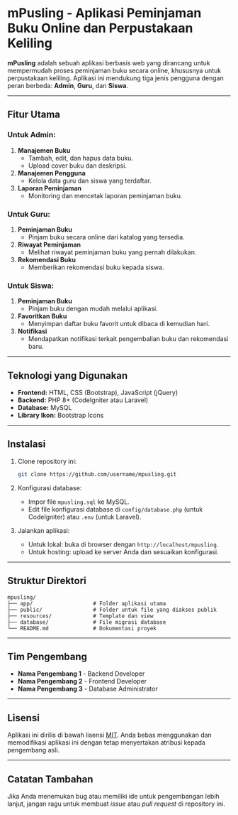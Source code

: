# mPusling - Aplikasi Peminjaman Buku Online dan Perpustakaan Keliling

**mPusling** adalah sebuah aplikasi berbasis web yang dirancang untuk mempermudah proses peminjaman buku secara online, khususnya untuk perpustakaan keliling. Aplikasi ini mendukung tiga jenis pengguna dengan peran berbeda: **Admin**, **Guru**, dan **Siswa**.

---

## Fitur Utama

### Untuk Admin:
1. **Manajemen Buku**
   - Tambah, edit, dan hapus data buku.
   - Upload cover buku dan deskripsi.
2. **Manajemen Pengguna**
   - Kelola data guru dan siswa yang terdaftar.
3. **Laporan Peminjaman**
   - Monitoring dan mencetak laporan peminjaman buku.

### Untuk Guru:
1. **Peminjaman Buku**
   - Pinjam buku secara online dari katalog yang tersedia.
2. **Riwayat Peminjaman**
   - Melihat riwayat peminjaman buku yang pernah dilakukan.
3. **Rekomendasi Buku**
   - Memberikan rekomendasi buku kepada siswa.

### Untuk Siswa:
1. **Peminjaman Buku**
   - Pinjam buku dengan mudah melalui aplikasi.
2. **Favoritkan Buku**
   - Menyimpan daftar buku favorit untuk dibaca di kemudian hari.
3. **Notifikasi**
   - Mendapatkan notifikasi terkait pengembalian buku dan rekomendasi baru.

---

## Teknologi yang Digunakan

- **Frontend:** HTML, CSS (Bootstrap), JavaScript (jQuery)
- **Backend:** PHP 8+ (CodeIgniter atau Laravel)
- **Database:** MySQL
- **Library Ikon:** Bootstrap Icons

---

## Instalasi

1. Clone repository ini:

   ```bash
   git clone https://github.com/username/mpusling.git
   ```

2. Konfigurasi database:
   - Impor file `mpusling.sql` ke MySQL.
   - Edit file konfigurasi database di `config/database.php` (untuk CodeIgniter) atau `.env` (untuk Laravel).

3. Jalankan aplikasi:
   - Untuk lokal: buka di browser dengan `http://localhost/mpusling`.
   - Untuk hosting: upload ke server Anda dan sesuaikan konfigurasi.

---

## Struktur Direktori

```
mpusling/
├── app/                   # Folder aplikasi utama
├── public/                # Folder untuk file yang diakses publik
├── resources/             # Template dan view
├── database/              # File migrasi database
└── README.md              # Dokumentasi proyek
```

---

## Tim Pengembang

- **Nama Pengembang 1** - Backend Developer
- **Nama Pengembang 2** - Frontend Developer
- **Nama Pengembang 3** - Database Administrator

---

## Lisensi

Aplikasi ini dirilis di bawah lisensi [MIT](https://opensource.org/licenses/MIT). Anda bebas menggunakan dan memodifikasi aplikasi ini dengan tetap menyertakan atribusi kepada pengembang asli.

---

## Catatan Tambahan

Jika Anda menemukan bug atau memiliki ide untuk pengembangan lebih lanjut, jangan ragu untuk membuat *issue* atau *pull request* di repository ini.

